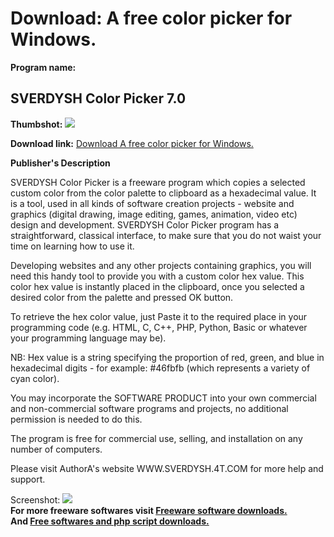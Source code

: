 # Download: A free color picker for Windows.

**Program name:**

## SVERDYSH Color Picker 7.0

  
**Thumbshot:** ![](http://www.freewarefiles.com/screenshot/svdshcpicker_md.jpg)   
  
**Download link:** [Download A free color picker for Windows.](http://freesoftwares.boysofts.com/SVERDYSH-Color-Picker_program_90540.html)  
  


**Publisher's Description**  
  


SVERDYSH Color Picker is a freeware program which copies a selected custom color from the color palette to clipboard as a hexadecimal value. It is a tool, used in all kinds of software creation projects - website and graphics (digital drawing, image editing, games, animation, video etc) design and development. SVERDYSH Color Picker program has a straightforward, classical interface, to make sure that you do not waist your time on learning how to use it.  
  
Developing websites and any other projects containing graphics, you will need this handy tool to provide you with a custom color hex value. This color hex value is instantly placed in the clipboard, once you selected a desired color from the palette and pressed OK button.  
  
To retrieve the hex color value, just Paste it to the required place in your programming code (e.g. HTML, C, C++, PHP, Python, Basic or whatever your programming language may be).  
  
NB: Hex value is a string specifying the proportion of red, green, and blue in hexadecimal digits - for example: #46fbfb (which represents a variety of cyan color).  
  
You may incorporate the SOFTWARE PRODUCT into your own commercial and non-commercial software programs and projects, no additional permission is needed to do this.  
  
The program is free for commercial use, selling, and installation on any number of computers.  
  
Please visit AuthorA's website WWW.SVERDYSH.4T.COM for more help and support. 

  
  
Screenshot: ![](http://www.freewarefiles.com/screenshot/svdshcpicker.jpg)   
**For more freeware softwares visit [Freeware software downloads.](http://freesoftwares.boysofts.com/)**   
**And [Free softwares and php script downloads.](http://www.boysofts.com/)**
